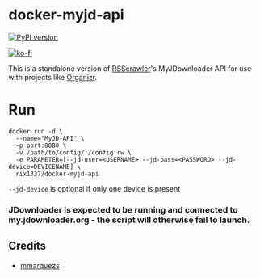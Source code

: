 # docker-myjd-api

[![PyPI version](https://badge.fury.io/py/myjd-api.svg)](https://badge.fury.io/py/myjd-api)

[![ko-fi](https://www.ko-fi.com/img/githubbutton_sm.svg)](https://ko-fi.com/J3J4Y2R6)

This is a standalone version of [RSScrawler](https://github.com/rix1337/RSScrawler)'s MyJDownloader API for use with projects like [Organizr](https://github.com/causefx/Organizr).

# Run
```
docker run -d \
  --name="MyJD-API" \
  -p port:8080 \
  -v /path/to/config/:/config:rw \
  -e PARAMETER=[--jd-user=<USERNAME> --jd-pass=<PASSWORD> --jd-device=DEVICENAME] \
  rix1337/docker-myjd-api
  ```

`--jd-device` is optional if only one device is present

### JDownloader is expected to be running and connected to my.jdownloader.org - the script will otherwise fail to launch.

## Credits

* [mmarquezs](https://github.com/mmarquezs/)
